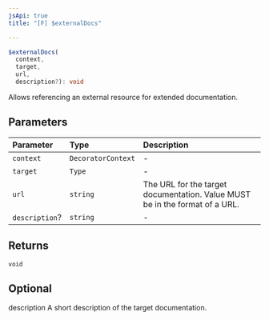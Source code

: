 ```yaml
---
jsApi: true
title: "[F] $externalDocs"

---
```

```ts
$externalDocs(
  context,
  target,
  url,
  description?): void
```

Allows referencing an external resource for extended documentation.

## Parameters

| Parameter | Type | Description |
| :------ | :------ | :------ |
| `context` | `DecoratorContext` | - |
| `target` | `Type` | - |
| `url` | `string` | The URL for the target documentation. Value MUST be in the format of a URL. |
| `description`? | `string` | - |

## Returns

`void`

## Optional

description A short description of the target documentation.

